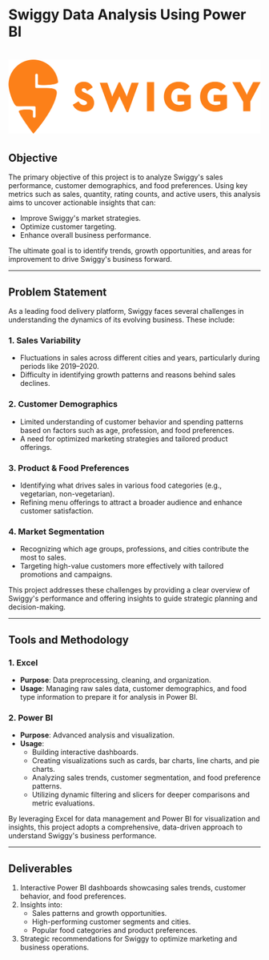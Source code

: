 # **Swiggy Data Analysis Using Power BI**
# ![Banner](swiggy.png)
## **Objective**
The primary objective of this project is to analyze Swiggy's sales performance, customer demographics, and food preferences. Using key metrics such as sales, quantity, rating counts, and active users, this analysis aims to uncover actionable insights that can:

- Improve Swiggy's market strategies.
- Optimize customer targeting.
- Enhance overall business performance.

The ultimate goal is to identify trends, growth opportunities, and areas for improvement to drive Swiggy's business forward.

---

## **Problem Statement**

As a leading food delivery platform, Swiggy faces several challenges in understanding the dynamics of its evolving business. These include:

### **1. Sales Variability**
- Fluctuations in sales across different cities and years, particularly during periods like 2019–2020.
- Difficulty in identifying growth patterns and reasons behind sales declines.

### **2. Customer Demographics**
- Limited understanding of customer behavior and spending patterns based on factors such as age, profession, and food preferences.
- A need for optimized marketing strategies and tailored product offerings.

### **3. Product & Food Preferences**
- Identifying what drives sales in various food categories (e.g., vegetarian, non-vegetarian).
- Refining menu offerings to attract a broader audience and enhance customer satisfaction.

### **4. Market Segmentation**
- Recognizing which age groups, professions, and cities contribute the most to sales.
- Targeting high-value customers more effectively with tailored promotions and campaigns.

This project addresses these challenges by providing a clear overview of Swiggy's performance and offering insights to guide strategic planning and decision-making.

---

## **Tools and Methodology**

### **1. Excel**
- **Purpose**: Data preprocessing, cleaning, and organization.
- **Usage**: Managing raw sales data, customer demographics, and food type information to prepare it for analysis in Power BI.

### **2. Power BI**
- **Purpose**: Advanced analysis and visualization.
- **Usage**:
  - Building interactive dashboards.
  - Creating visualizations such as cards, bar charts, line charts, and pie charts.
  - Analyzing sales trends, customer segmentation, and food preference patterns.
  - Utilizing dynamic filtering and slicers for deeper comparisons and metric evaluations.

By leveraging Excel for data management and Power BI for visualization and insights, this project adopts a comprehensive, data-driven approach to understand Swiggy's business performance.

---

## **Deliverables**
1. Interactive Power BI dashboards showcasing sales trends, customer behavior, and food preferences.
2. Insights into:
   - Sales patterns and growth opportunities.
   - High-performing customer segments and cities.
   - Popular food categories and product preferences.
3. Strategic recommendations for Swiggy to optimize marketing and business operations.

